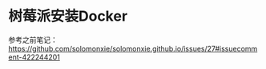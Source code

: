 # 树莓派安装Docker

参考之前笔记：https://github.com/solomonxie/solomonxie.github.io/issues/27#issuecomment-422244201
